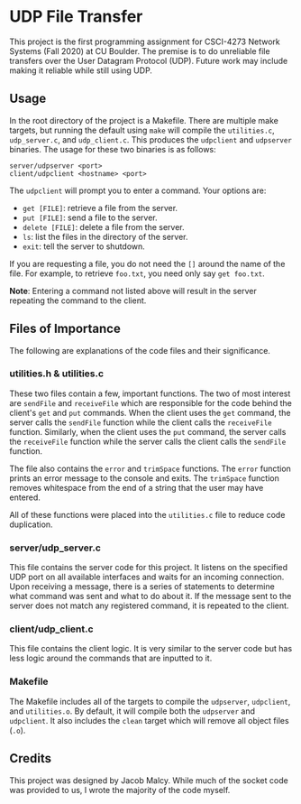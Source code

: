 # UDP File Transfer
This project is the first programming assignment for CSCI-4273 Network Systems (Fall 2020) at CU Boulder.
The premise is to do unreliable file transfers over the User Datagram Protocol (UDP). Future work may include making it
reliable while still using UDP.

## Usage
In the root directory of the project is a Makefile. There are multiple make targets, but running the default using
`make` will compile the `utilities.c`, `udp_server.c`, and `udp_client.c`. This produces the `udpclient` and `udpserver`
binaries. The usage for these two binaries is as follows:

```shell script
server/udpserver <port>
client/udpclient <hostname> <port>
```

The `udpclient` will prompt you to enter a command. Your options are:
* `get [FILE]`: retrieve a file from the server.
* `put [FILE]`: send a file to the server.
* `delete [FILE]`: delete a file from the server.
* `ls`: list the files in the directory of the server.
* `exit`: tell the server to shutdown.

If you are requesting a file, you do not need the `[]` around the name of the file. For example, to retrieve `foo.txt`,
you need only say `get foo.txt`.

**Note**: Entering a command not listed above will result in the server repeating the command to the client.

## Files of Importance
The following are explanations of the code files and their significance.

### utilities.h & utilities.c
These two files contain a few, important functions. The two of most interest are `sendFile` and `receiveFile` which are
responsible for the code behind the client's `get` and `put` commands. When the client uses the `get` command, the
server calls the `sendFile` function while the client calls the `receiveFile` function. Similarly, when the client uses
the `put` command, the server calls the `receiveFile` function while the server calls the client calls the `sendFile`
function.

The file also contains the `error` and `trimSpace` functions. The `error` function prints an error message to the
console and exits. The `trimSpace` function removes whitespace from the end of a string that the user may have entered.

All of these functions were placed into the `utilities.c` file to reduce code duplication.

### server/udp_server.c
This file contains the server code for this project. It listens on the specified UDP port on all available interfaces
and waits for an incoming connection. Upon receiving a message, there is a series of statements to determine what
command was sent and what to do about it. If the message sent to the server does not match any registered command, it is
repeated to the client.

### client/udp_client.c
This file contains the client logic. It is very similar to the server code but has less logic around the commands that
are inputted to it.

### Makefile
The Makefile includes all of the targets to compile the `udpserver`, `udpclient`, and `utilities.o`. By default, it will
compile both the `udpserver` and `udpclient`. It also includes the `clean` target which will remove all object files
(`.o`).

## Credits
This project was designed by Jacob Malcy. While much of the socket code was provided to us, I wrote the majority of the
code myself.